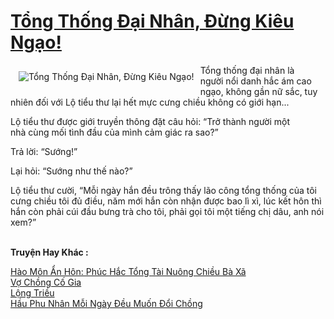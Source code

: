 <a href="https://utruyen.com/truyen/tong-thong-dai-nhan-dung-kieu-ngao/17435/" title="Tổng Thống Đại Nhân, Đừng Kiêu Ngạo!"><h1>Tổng Thống Đại Nhân, Đừng Kiêu Ngạo!</h1></a><div style="display:table"><img align="right" style="float: left; padding: 10px;" src="https://utruyen.com/images/story/200x260/tong-thong-dai-nhan-dung-kieu-ngao.jpg" alt="Tổng Thống Đại Nhân, Đừng Kiêu Ngạo!">Tổng thống đại nhân là người nổi danh hắc ám cao ngạo, không gần nữ sắc, tuy nhiên đối với Lộ tiểu thư lại hết mực cưng chiều không có giới hạn...<p></p>Lộ tiểu thư được giới truyền thông đặt câu hỏi: “Trở thành người một nhà cùng mối tình đầu của mình cảm giác ra sao?”<p></p>Trả lời: “Sướng!”<p></p>Lại hỏi: “Sướng như thế nào?”<p></p>Lộ tiểu thư cười, “Mỗi ngày hắn đều trông thấy lão công tổng thống của tôi cưng chiều tôi đủ điều, năm mới hắn còn nhận được bao lì xì, lúc kết hôn thì hắn còn phải cúi đầu bưng trà cho tôi, phải gọi tôi một tiếng chị dâu, anh nói xem?”</div><p><br><b>Truyện Hay Khác :</b></p><a href="https://utruyen.com/truyen/hao-mon-an-hon-phuc-hac-tong-tai-nuong-chieu-ba-xa/17393/" alt="Hào Môn Ẩn Hôn: Phúc Hắc Tổng Tài Nuông Chiều Bà Xã">Hào Môn Ẩn Hôn: Phúc Hắc Tổng Tài Nuông Chiều Bà Xã</a><br/><a href="https://github.com/quanluxury/ngontinhhot/tree/master/truyenhay/19121/" alt="Vợ Chồng Cố Gia">Vợ Chồng Cố Gia</a><br/><a href="https://github.com/quanluxury/ngontinhhot/tree/master/truyenhay/3689/" alt="Lộng Triều">Lộng Triều</a><br/><a href="https://github.com/quanluxury/ngontinhhot/tree/master/truyenhay/19263/" alt="Hầu Phu Nhân Mỗi Ngày Đều Muốn Đổi Chồng">Hầu Phu Nhân Mỗi Ngày Đều Muốn Đổi Chồng</a><br/>